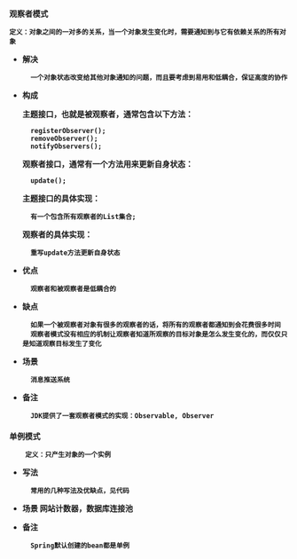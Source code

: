 
<h4>观察者模式
    
    定义：对象之间的一对多的关系，当一个对象发生变化时，需要通知到与它有依赖关系的所有对象

- 解决

        一个对象状态改变给其他对象通知的问题，而且要考虑到易用和低耦合，保证高度的协作
    
- 构成
    
    主题接口，也就是被观察者，通常包含以下方法：
        
        registerObserver();
        removeObserver();
        notifyObservers();
        
    观察者接口，通常有一个方法用来更新自身状态：
        
        update();
        
    主题接口的具体实现：
    
        有一个包含所有观察者的List集合;
    
    观察者的具体实现：
        
        重写update方法更新自身状态
 
- 优点

        观察者和被观察者是低耦合的
        
- 缺点
 
        如果一个被观察者对象有很多的观察者的话，将所有的观察者都通知到会花费很多时间  
        观察者模式没有相应的机制让观察者知道所观察的目标对象是怎么发生变化的，而仅仅只是知道观察目标发生了变化     

- 场景

        消息推送系统

- 备注

        JDK提供了一套观察者模式的实现：Observable, Observer
        
        
<h4>单例模式 

        定义：只产生对象的一个实例  
        
- 写法
        
        常用的几种写法及优缺点，见代码
        
- 场景
        网站计数器，数据库连接池

- 备注

        Spring默认创建的bean都是单例